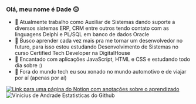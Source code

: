 ### Olá, meu nome é Dade 🙃

- 🌱 Atualmente trabalho como Auxiliar de Sistemas dando suporte a diversos sistemas ERP, CRM entre outros tendo contato com as linguagens Delphi e PL/SQL em banco de dados Oracle
- 🔭 Busco aprender cada vez mais pra me tornar um desenvolvedor no futuro, para isso estou estudando Desenvolvimento de Sistemas no curso Certified Tech Developer na DigitalHouse 
- 👯 Encantado com aplicações JavaScript, HTML e CSS e estudando todo dia sobre :)
- 🥰 Fora do mundo tech eu sou xonado no mundo automotivo e de viajar por aí (apenas por aí)

[![Link para uma página do Notion com anotações sobre o aprendizado](https://img.shields.io/badge/-Confira%20tudo%20que%20estou%20aprendendo%20no%20curso%20CertifiedTechDev%20clicando%20aqui!-060606?style=flat&labelColor=0D0D0D&logo=Notion&Color=white)](https://eggplant-jingle-128.notion.site/CertifiedTechDeveloper-a48af58b5c1741f6ac3b24c0b97fec38)\
![Vinicius de Andrade Estatisticas do Github](https://github-readme-stats.vercel.app/api?username=andradeviniicius&show_icons=true&theme=radical)
